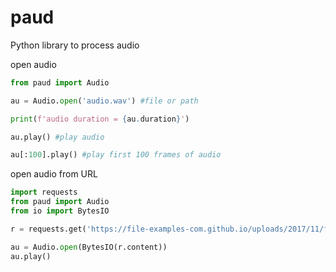 # paud
Python library to process audio



open audio

```python
from paud import Audio

au = Audio.open('audio.wav') #file or path

print(f'audio duration = {au.duration}')

au.play() #play audio

au[:100].play() #play first 100 frames of audio


```



open audio from URL

```python
import requests
from paud import Audio
from io import BytesIO

r = requests.get('https://file-examples-com.github.io/uploads/2017/11/file_example_WAV_10MG.wav')

au = Audio.open(BytesIO(r.content))
au.play()
```


